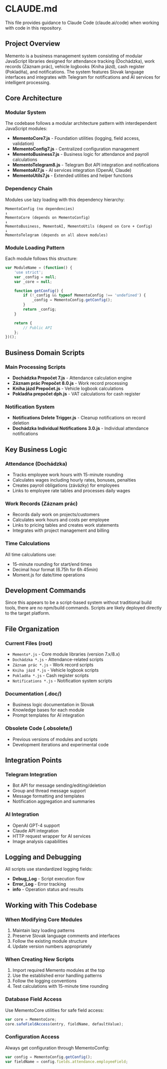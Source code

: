 # CLAUDE.md

This file provides guidance to Claude Code (claude.ai/code) when working with code in this repository.

## Project Overview

Memento is a business management system consisting of modular JavaScript libraries designed for attendance tracking (Dochádzka), work records (Záznam prác), vehicle logbooks (Kniha jázd), cash register (Pokladňa), and notifications. The system features Slovak language interfaces and integrates with Telegram for notifications and AI services for intelligent processing.

## Core Architecture

### Modular System
The codebase follows a modular architecture pattern with interdependent JavaScript modules:

- **MementoCore7.js** - Foundation utilities (logging, field access, validation)
- **MementoConfig7.js** - Centralized configuration management
- **MementoBusiness7.js** - Business logic for attendance and payroll calculations
- **MementoTelegram8.js** - Telegram Bot API integration and notifications
- **MementoAI7.js** - AI services integration (OpenAI, Claude)
- **MementoUtils7.js** - Extended utilities and helper functions

### Dependency Chain
Modules use lazy loading with this dependency hierarchy:
```
MementoConfig (no dependencies)
↓
MementoCore (depends on MementoConfig)
↓
MementoBusiness, MementoAI, MementoUtils (depend on Core + Config)
↓
MementoTelegram (depends on all above modules)
```

### Module Loading Pattern
Each module follows this structure:
```javascript
var ModuleName = (function() {
    'use strict';
    var _config = null;
    var _core = null;

    function getConfig() {
        if (!_config && typeof MementoConfig !== 'undefined') {
            _config = MementoConfig.getConfig();
        }
        return _config;
    }

    return {
        // Public API
    };
})();
```

## Business Domain Scripts

### Main Processing Scripts
- **Dochádzka Prepočet 7.js** - Attendance calculation engine
- **Záznam prác Prepočet 8.0.js** - Work record processing
- **Kniha jázd Prepočet.js** - Vehicle logbook calculations
- **Pokladňa prepočet dph.js** - VAT calculations for cash register

### Notification System
- **Notifications Delete Trigger.js** - Cleanup notifications on record deletion
- **Dochádzka Individual Notifications 3.0.js** - Individual attendance notifications

## Key Business Logic

### Attendance (Dochádzka)
- Tracks employee work hours with 15-minute rounding
- Calculates wages including hourly rates, bonuses, penalties
- Creates payroll obligations (záväzky) for employees
- Links to employee rate tables and processes daily wages

### Work Records (Záznam prác)
- Records daily work on projects/customers
- Calculates work hours and costs per employee
- Links to pricing tables and creates work statements
- Integrates with project management and billing

### Time Calculations
All time calculations use:
- 15-minute rounding for start/end times
- Decimal hour format (6.75h for 6h 45min)
- Moment.js for date/time operations

## Development Commands

Since this appears to be a script-based system without traditional build tools, there are no npm/build commands. Scripts are likely deployed directly to the target platform.

## File Organization

### Current Files (root)
- `Memento*.js` - Core module libraries (version 7.x/8.x)
- `Dochádzka *.js` - Attendance-related scripts
- `Záznam prác *.js` - Work record scripts
- `Kniha jázd *.js` - Vehicle logbook scripts
- `Pokladňa *.js` - Cash register scripts
- `Notifications *.js` - Notification system scripts

### Documentation (.doc/)
- Business logic documentation in Slovak
- Knowledge bases for each module
- Prompt templates for AI integration

### Obsolete Code (.obsolete/)
- Previous versions of modules and scripts
- Development iterations and experimental code

## Integration Points

### Telegram Integration
- Bot API for message sending/editing/deletion
- Group and thread message support
- Message formatting and templates
- Notification aggregation and summaries

### AI Integration
- OpenAI GPT-4 support
- Claude API integration
- HTTP request wrapper for AI services
- Image analysis capabilities

## Logging and Debugging

All scripts use standardized logging fields:
- **Debug_Log** - Script execution flow
- **Error_Log** - Error tracking
- **info** - Operation status and results

## Working with This Codebase

### When Modifying Core Modules
1. Maintain lazy loading patterns
2. Preserve Slovak language comments and interfaces
3. Follow the existing module structure
4. Update version numbers appropriately

### When Creating New Scripts
1. Import required Memento modules at the top
2. Use the established error handling patterns
3. Follow the logging conventions
4. Test calculations with 15-minute time rounding

### Database Field Access
Use MementoCore utilities for safe field access:
```javascript
var core = MementoCore;
core.safeFieldAccess(entry, fieldName, defaultValue);
```

### Configuration Access
Always get configuration through MementoConfig:
```javascript
var config = MementoConfig.getConfig();
var fieldName = config.fields.attendance.employeeField;
```